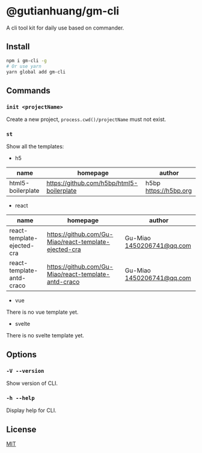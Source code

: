 # @gutianhuang/gm-cli

A cli tool kit for daily use based on commander.

## Install

```bash
npm i gm-cli -g
# Or use yarn
yarn global add gm-cli
```

## Commands

### `init <projectName>`

Create a new project, `process.cwd()/projectName` must not exist.

### `st`

Show all the templates:

- h5

| name              | homepage                                  | author                  |
| ----------------- | ----------------------------------------- | ----------------------- |
| html5-boilerplate | https://github.com/h5bp/html5-boilerplate | h5bp <https://h5bp.org> |

- react

| name                       | homepage                                              | author                      |
| -------------------------- | ----------------------------------------------------- | --------------------------- |
| react-template-ejected-cra | https://github.com/Gu-Miao/react-template-ejected-cra | Gu-Miao <1450206741@qq.com> |
| react-template-antd-craco  | https://github.com/Gu-Miao/react-template-antd-craco  | Gu-Miao <1450206741@qq.com> |

- vue

There is no vue template yet.

- svelte

There is no svelte template yet.

## Options

### `-V --version`

Show version of CLI.

### `-h --help`

Display help for CLI.

## License

[MIT](./LICENSE)
